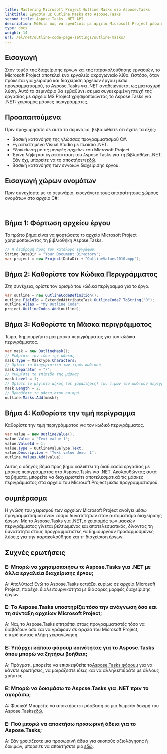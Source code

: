 ```yaml
---
title: Mastering Microsoft Project Outline Masks στο Aspose.Tasks
linktitle: Εργασία με Outline Masks στο Aspose.Tasks
second_title: Aspose.Tasks .NET API
description: Μάθετε πώς να εργάζεστε με αρχεία Microsoft Project μέσω προγραμματισμού χρησιμοποιώντας το Aspose.Tasks για .NET. Κύρια περιγράμματα μάσκες αποτελεσματικά.
type: docs
weight: 14
url: /el/net/outline-code-page-settings/outline-masks/
---
```

## Εισαγωγή
Στον τομέα της διαχείρισης έργων και της παρακολούθησης εργασιών, το Microsoft Project αποτελεί ένα εργαλείο ακρογωνιαίο λίθο. Ωστόσο, όταν πρόκειται για χειρισμό και διαχείριση αρχείων έργου μέσω προγραμματισμού, το Aspose.Tasks για .NET αναδεικνύεται ως μια ισχυρή λύση. Αυτό το σεμινάριο θα εμβαθύνει σε μια συγκεκριμένη πτυχή της εργασίας με αρχεία MS Project χρησιμοποιώντας το Aspose.Tasks για .NET: χειρισμός μάσκες περιγράμματος.
## Προαπαιτούμενα
Πριν προχωρήσετε σε αυτό το σεμινάριο, βεβαιωθείτε ότι έχετε τα εξής:
- Βασική κατανόηση της γλώσσας προγραμματισμού C#.
- Εγκατεστημένο Visual Studio με πλαίσιο .NET.
- Εξοικείωση με τις μορφές αρχείων του Microsoft Project.
-  Έγινε λήψη και εγκατάσταση του Aspose.Tasks για τη βιβλιοθήκη .NET. Εάν όχι, μπορείτε να το αποκτήσετε[εδώ](https://releases.aspose.com/tasks/net/).
- Βασική κατανόηση των εννοιών διαχείρισης έργου.
## Εισαγωγή χώρων ονομάτων
Πριν συνεχίσετε με το σεμινάριο, εισαγάγετε τους απαραίτητους χώρους ονομάτων στο αρχείο C#:
```csharp
    
```
## Βήμα 1: Φόρτωση αρχείου έργου
Το πρώτο βήμα είναι να φορτώσετε το αρχείο Microsoft Project χρησιμοποιώντας τη βιβλιοθήκη Aspose.Tasks.
```csharp
// Η διαδρομή προς τον κατάλογο εγγράφων.
String DataDir = "Your Document Directory";
var project = new Project(DataDir + "OutlineValues2010.mpp");
```
## Βήμα 2: Καθορίστε τον Κώδικα Περιγράμματος
Στη συνέχεια, ορίστε τον ορισμό του κώδικα περίγραμμα για το έργο.
```csharp
var outline = new OutlineCodeDefinition();
outline.FieldId = ExtendedAttributeTask.OutlineCode7.ToString("D");
outline.Alias = "My Outline Code";
project.OutlineCodes.Add(outline);
```
## Βήμα 3: Καθορίστε τη Μάσκα περιγράμματος
Τώρα, δημιουργήστε μια μάσκα περιγράμματος για τον κώδικα περιγράμματος.
```csharp
var mask = new OutlineMask();
// Ρυθμίστε τον τύπο της μάσκας
mask.Type = MaskType.Characters;
// Ορίστε το διαχωριστικό των τιμών κωδικού
mask.Separator = "/";
// Ρυθμίστε το επίπεδο της μάσκας
mask.Level = 1;
// Ορίστε το μέγιστο μήκος (σε χαρακτήρες) των τιμών του κωδικού περιγράμματος. 0 εάν το μήκος δεν έχει καθοριστεί.
mask.Length = 2;
// Προσθέστε τη μάσκα στον ορισμό
outline.Masks.Add(mask);
```
## Βήμα 4: Καθορίστε την τιμή περίγραμμα
Καθορίστε την τιμή περιγράμματος για τον κωδικό περιγράμματος.
```csharp
var value = new OutlineValue();
value.Value = "Text value 1";
value.ValueId = 1;
value.Type = OutlineValueType.Text;
value.Description = "Text value descr 1";
outline.Values.Add(value);
```
Αυτός ο οδηγός βήμα προς βήμα καλύπτει τη διαδικασία εργασίας με μάσκες περιγράμματος στο Aspose.Tasks για .NET. Ακολουθώντας αυτά τα βήματα, μπορείτε να διαχειριστείτε αποτελεσματικά τις μάσκες περιγράμματος στα αρχεία του Microsoft Project μέσω προγραμματισμού.

## συμπέρασμα
Η γνώση του χειρισμού των αρχείων Microsoft Project ανοίγει μέσω προγραμματισμού έναν κόσμο δυνατοτήτων στον αυτοματισμό διαχείρισης έργων. Με το Aspose.Tasks για .NET, ο χειρισμός των μασκών περιγράμματος γίνεται βελτιωμένος και αποτελεσματικός, δίνοντας τη δυνατότητα στους προγραμματιστές να δημιουργούν προσαρμοσμένες λύσεις για την παρακολούθηση και τη διαχείριση έργων.
## Συχνές ερωτήσεις
### Ε: Μπορώ να χρησιμοποιήσω το Aspose.Tasks για .NET με άλλα εργαλεία διαχείρισης έργου;
Α: Απολύτως! Ενώ το Aspose.Tasks εστιάζει κυρίως σε αρχεία Microsoft Project, παρέχει διαλειτουργικότητα με διάφορες μορφές διαχείρισης έργων.
### Ε: Το Aspose.Tasks υποστηρίζει τόσο την ανάγνωση όσο και τη σύνταξη αρχείων Microsoft Project;
Α: Ναι, το Aspose.Tasks επιτρέπει στους προγραμματιστές τόσο να διαβάζουν όσο και να γράφουν σε αρχεία του Microsoft Project, επιτρέποντας πλήρη χειραγώγηση.
### Ε: Υπάρχει κάποιο φόρουμ κοινότητας για το Aspose.Tasks όπου μπορώ να ζητήσω βοήθεια;
Α: Πράγματι, μπορείτε να επισκεφθείτε το[Aspose.Tasks φόρουμ](https://forum.aspose.com/c/tasks/15) για να κάνετε ερωτήσεις, να μοιράζεστε ιδέες και να αλληλεπιδράτε με άλλους χρήστες.
### Ε: Μπορώ να δοκιμάσω το Aspose.Tasks για .NET πριν το αγοράσω;
 Α: Φυσικά! Μπορείτε να αποκτήσετε πρόσβαση σε μια δωρεάν δοκιμή του Aspose.Tasks[εδώ](https://releases.aspose.com/).
### Ε: Πού μπορώ να αποκτήσω προσωρινή άδεια για το Aspose.Tasks;
 Α: Εάν χρειάζεστε μια προσωρινή άδεια για σκοπούς αξιολόγησης ή δοκιμών, μπορείτε να αποκτήσετε μια.[εδώ](https://purchase.aspose.com/temporary-license/).